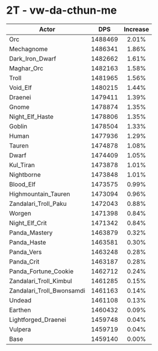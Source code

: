 # 2T - vw-da-cthun-me
| Actor | DPS | Increase |
|---|:---:|:---:|
|Orc|1488469|2.01%|
|Mechagnome|1486341|1.86%|
|Dark_Iron_Dwarf|1482662|1.61%|
|Maghar_Orc|1482163|1.58%|
|Troll|1481965|1.56%|
|Void_Elf|1480215|1.44%|
|Draenei|1479411|1.39%|
|Gnome|1478874|1.35%|
|Night_Elf_Haste|1478806|1.35%|
|Goblin|1478504|1.33%|
|Human|1477936|1.29%|
|Tauren|1474878|1.08%|
|Dwarf|1474409|1.05%|
|Kul_Tiran|1473878|1.01%|
|Nightborne|1473848|1.01%|
|Blood_Elf|1473575|0.99%|
|Highmountain_Tauren|1473094|0.96%|
|Zandalari_Troll_Paku|1472043|0.88%|
|Worgen|1471398|0.84%|
|Night_Elf_Crit|1471342|0.84%|
|Panda_Mastery|1463879|0.32%|
|Panda_Haste|1463581|0.30%|
|Panda_Vers|1463248|0.28%|
|Panda_Crit|1463187|0.28%|
|Panda_Fortune_Cookie|1462712|0.24%|
|Zandalari_Troll_Kimbul|1461285|0.15%|
|Zandalari_Troll_Bwonsamdi|1461163|0.14%|
|Undead|1461108|0.13%|
|Earthen|1460432|0.09%|
|Lightforged_Draenei|1459748|0.04%|
|Vulpera|1459719|0.04%|
|Base|1459140|0.00%|

